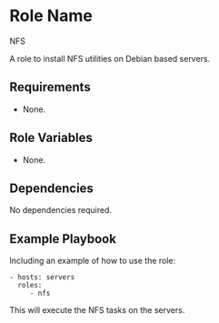 Role Name
=========

NFS

A role to install NFS utilities on Debian based servers.

Requirements
------------

- None.

Role Variables
--------------

- None.

Dependencies
------------

No dependencies required.

Example Playbook
----------------

Including an example of how to use the role:

    - hosts: servers
      roles:
         - nfs

This will execute the NFS tasks on the servers.
